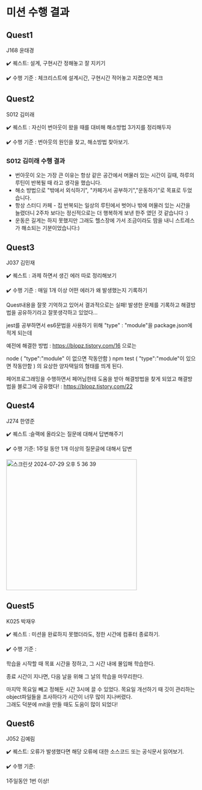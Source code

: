 # 미션 수행 결과
## Quest1
J168 윤태경
    
✔️ 퀘스트: 설계, 구현시간 정해놓고 잘 지키기
    
✔️ 수행 기준 : 체크리스트에 설계시간, 구현시간 적어놓고 지켰으면 체크

## Quest2
S012 김미래
    
✔️ 퀘스트 : 자신이 번아웃이 왔을 때를 대비해 해소방법 3가지를 정리해두자
   
✔️ 수행 기준 : 번아웃의 원인을 찾고, 해소방법 찾아보기.

### S012 김미래 수행 결과 
- 번아웃이 오는 가장 큰 이유는 항상 같은 공간에서 머물러 있는 시간이 길때, 하루의 루틴이 반복될 때 라고 생각을 했습니다.
- 해소 방법으로 "밖에서 외식하기", "카페가서 공부하기","운동하기"로 목표로 두었습니다.
- 항상 스터디 카페 - 집 반복되는 일상의 루틴에서 벗어나 밖에 머물러 있는 시간을 늘렸더니 2주차 보다는 정신적으로는 더 행복하게 보낸 한주 였던 것 같습니다 :)
- 운동은 길게는 하지 못했지만 그래도 헬스장에 가서 조금이라도 땀을 내니 스트레스가 해소되는 기분이었습니다:) 

## Quest3
J037 김민재
    
✔️ 퀘스트 : 과제 하면서 생긴 에러 따로 정리해보기
    
✔️ 수행 기준 : 매일 1개 이상 어떤 에러가 왜 발생했는지 기록하기

Quest내용을 잘못 기억하고 있어서 결과적으로는 실패! 발생한 문제를 기록하고 해결방법을 공유하기라고 잘못생각하고 있었다...

jest를 공부하면서 es6문법을 사용하기 위해 "type" : "module"을 package.json에 적게 되는데 

예전에 해결한 방법 : https://blopz.tistory.com/16 으로는 

node ( "type":"module" 이 없으면 작동안함 ) npm test ( "type":"module"이 있으면 작동안함 ) 의 요상한 양자택일의 형태를 띄게 된다.

페어프로그래밍을 수행하면서 페어님한테 도움을 받아 해결방법을 찾게 되었고 해결방법을 블로그에 공유했다! : https://blopz.tistory.com/22

## Quest4
J274 한영준
    
✔️ 퀘스트 :슬랙에 올라오는 질문에 대해서 답변해주기 
    
✔️ 수행 기준: 1주일 동안 1개 이상의 질문글에 대해서 답변

<img width="347" alt="스크린샷 2024-07-29 오후 5 36 39" src="https://github.com/user-attachments/assets/753f78f5-1915-4098-a304-9eff8bdba8b4">


## Quest5
K025 박재우
     
✔️ 퀘스트 : 미션을 완료하지 못했더라도, 정한 시간에 컴퓨터 종료하기.
    
✔️ 수행 기준 :

학습을 시작할 때 목표 시간을 정하고, 그 시간 내에 몰입해 학습한다.
    
종료 시간이 지나면, 다음 날을 위해 그 날의 학습을 마무리한다.  
  
마지막 목요일 빼고 정해둔 시간 3시에 끌 수 있었다. 목요일 개선하기 때 깃이 관리하는 object파일들을 조사하다가 시간이 너무 많이 지나버렸다.  
그래도 덕분에 mit을 만들 때도 도움이 많이 되었다!

## Quest6
J052 김예림
     
✔️ 퀘스트: 오류가 발생했다면 해당 오류에 대한 소스코드 또는 공식문서 읽어보기.
    
✔️ 수행 기준:
    
1주일동안 1번 이상!
